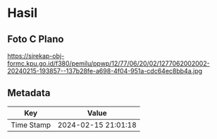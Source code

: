 # Hasil

## Foto C Plano

https://sirekap-obj-formc.kpu.go.id/f380/pemilu/ppwp/12/77/06/20/02/1277062002002-20240215-193857--137b28fe-a698-4f04-951a-cdc64ec8bb4a.jpg


## Metadata

| Key        | Value               |
| ---------- | ------------------- |
| Time Stamp | 2024-02-15 21:01:18 |



